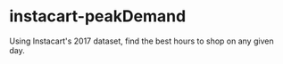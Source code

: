 # instacart-peakDemand
Using Instacart's 2017 dataset, find the best hours to shop on any given day.
